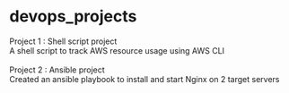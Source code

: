 # devops_projects

Project 1 : Shell script project\
A shell script to track AWS resource usage using AWS CLI\
\
Project 2 : Ansible project\
Created an ansible playbook to install and start Nginx on 2 target servers

